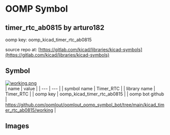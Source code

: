 # OOMP Symbol  
## timer_rtc_ab0815  by arturo182  
  
oomp key: oomp_kicad_timer_rtc_ab0815  
  
source repo at: [https://gitlab.com/kicad/libraries/kicad-symbols](https://gitlab.com/kicad/libraries/kicad-symbols)  
## Symbol  
  
[![working.png](working_600.png)](working.png)  
| name | value | 
| --- | --- | 
| symbol name | Timer_RTC | 
| library name | Timer_RTC | 
| oomp key | oomp_kicad_timer_rtc_ab0815 | 
| oomp bot github | https://github.com/oomlout/oomlout_oomp_symbol_bot/tree/main/kicad_timer_rtc_ab0815/working | 
## Images  
